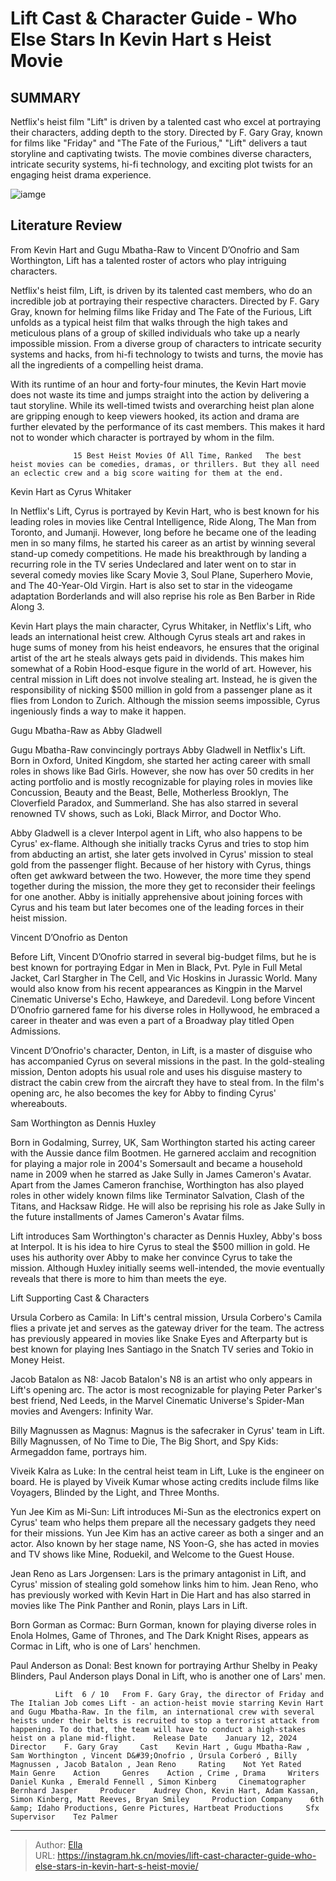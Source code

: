 # Lift Cast &amp; Character Guide - Who Else Stars In Kevin Hart s Heist Movie


## SUMMARY 



  Netflix&#39;s heist film &#34;Lift&#34; is driven by a talented cast who excel at portraying their characters, adding depth to the story.   Directed by F. Gary Gray, known for films like &#34;Friday&#34; and &#34;The Fate of the Furious,&#34; &#34;Lift&#34; delivers a taut storyline and captivating twists.   The movie combines diverse characters, intricate security systems, hi-fi technology, and exciting plot twists for an engaging heist drama experience.  

![iamge](https://static1.srcdn.com/wordpress/wp-content/uploads/2024/01/kevin-hart-and-cast-from-lift-on-netflix-1.jpg)

## Literature Review

From Kevin Hart and Gugu Mbatha-Raw to Vincent D’Onofrio and Sam Worthington, Lift has a talented roster of actors who play intriguing characters.




Netflix&#39;s heist film, Lift, is driven by its talented cast members, who do an incredible job at portraying their respective characters. Directed by F. Gary Gray, known for helming films like Friday and The Fate of the Furious, Lift unfolds as a typical heist film that walks through the high takes and meticulous plans of a group of skilled individuals who take up a nearly impossible mission. From a diverse group of characters to intricate security systems and hacks, from hi-fi technology to twists and turns, the movie has all the ingredients of a compelling heist drama.




With its runtime of an hour and forty-four minutes, the Kevin Hart movie does not waste its time and jumps straight into the action by delivering a taut storyline. While its well-timed twists and overarching heist plan alone are gripping enough to keep viewers hooked, its action and drama are further elevated by the performance of its cast members. This makes it hard not to wonder which character is portrayed by whom in the film.

                  15 Best Heist Movies Of All Time, Ranked   The best heist movies can be comedies, dramas, or thrillers. But they all need an eclectic crew and a big score waiting for them at the end.   


 Kevin Hart as Cyrus Whitaker 
          

In Netflix&#39;s Lift, Cyrus is portrayed by Kevin Hart, who is best known for his leading roles in movies like Central Intelligence, Ride Along, The Man from Toronto, and Jumanji. However, long before he became one of the leading men in so many films, he started his career as an artist by winning several stand-up comedy competitions. He made his breakthrough by landing a recurring role in the TV series Undeclared and later went on to star in several comedy movies like Scary Movie 3, Soul Plane, Superhero Movie, and The 40-Year-Old Virgin. Hart is also set to star in the videogame adaptation Borderlands and will also reprise his role as Ben Barber in Ride Along 3.




Kevin Hart plays the main character, Cyrus Whitaker, in Netflix&#39;s Lift, who leads an international heist crew. Although Cyrus steals art and rakes in huge sums of money from his heist endeavors, he ensures that the original artist of the art he steals always gets paid in dividends. This makes him somewhat of a Robin Hood-esque figure in the world of art. However, his central mission in Lift does not involve stealing art. Instead, he is given the responsibility of nicking $500 million in gold from a passenger plane as it flies from London to Zurich. Although the mission seems impossible, Cyrus ingeniously finds a way to make it happen.



 Gugu Mbatha-Raw as Abby Gladwell 
          

Gugu Mbatha-Raw convincingly portrays Abby Gladwell in Netflix&#39;s Lift. Born in Oxford, United Kingdom, she started her acting career with small roles in shows like Bad Girls. However, she now has over 50 credits in her acting portfolio and is mostly recognizable for playing roles in movies like Concussion, Beauty and the Beast, Belle, Motherless Brooklyn, The Cloverfield Paradox, and Summerland. She has also starred in several renowned TV shows, such as Loki, Black Mirror, and Doctor Who.




Abby Gladwell is a clever Interpol agent in Lift, who also happens to be Cyrus&#39; ex-flame. Although she initially tracks Cyrus and tries to stop him from abducting an artist, she later gets involved in Cyrus&#39; mission to steal gold from the passenger flight. Because of her history with Cyrus, things often get awkward between the two. However, the more time they spend together during the mission, the more they get to reconsider their feelings for one another. Abby is initially apprehensive about joining forces with Cyrus and his team but later becomes one of the leading forces in their heist mission.



 Vincent D’Onofrio as Denton 
          

Before Lift, Vincent D’Onofrio starred in several big-budget films, but he is best known for portraying Edgar in Men in Black, Pvt. Pyle in Full Metal Jacket, Carl Stargher in The Cell, and Vic Hoskins in Jurassic World. Many would also know from his recent appearances as Kingpin in the Marvel Cinematic Universe&#39;s Echo, Hawkeye, and Daredevil. Long before Vincent D’Onofrio garnered fame for his diverse roles in Hollywood, he embraced a career in theater and was even a part of a Broadway play titled Open Admissions.




Vincent D’Onofrio&#39;s character, Denton, in Lift, is a master of disguise who has accompanied Cyrus on several missions in the past. In the gold-stealing mission, Denton adopts his usual role and uses his disguise mastery to distract the cabin crew from the aircraft they have to steal from. In the film&#39;s opening arc, he also becomes the key for Abby to finding Cyrus&#39; whereabouts.



 Sam Worthington as Dennis Huxley 
          

Born in Godalming, Surrey, UK, Sam Worthington started his acting career with the Aussie dance film Bootmen. He garnered acclaim and recognition for playing a major role in 2004&#39;s Somersault and became a household name in 2009 when he starred as Jake Sully in James Cameron&#39;s Avatar. Apart from the James Cameron franchise, Worthington has also played roles in other widely known films like Terminator Salvation, Clash of the Titans, and Hacksaw Ridge. He will also be reprising his role as Jake Sully in the future installments of James Cameron&#39;s Avatar films.




Lift introduces Sam Worthington&#39;s character as Dennis Huxley, Abby&#39;s boss at Interpol. It is his idea to hire Cyrus to steal the $500 million in gold. He uses his authority over Abby to make her convince Cyrus to take the mission. Although Huxley initially seems well-intended, the movie eventually reveals that there is more to him than meets the eye.



 Lift Supporting Cast &amp; Characters 
          

Ursula Corbero as Camila: In Lift&#39;s central mission, Ursula Corbero&#39;s Camila flies a private jet and serves as the gateway driver for the team. The actress has previously appeared in movies like Snake Eyes and Afterparty but is best known for playing Ines Santiago in the Snatch TV series and Tokio in Money Heist.

Jacob Batalon as N8: Jacob Batalon&#39;s N8 is an artist who only appears in Lift&#39;s opening arc. The actor is most recognizable for playing Peter Parker&#39;s best friend, Ned Leeds, in the Marvel Cinematic Universe&#39;s Spider-Man movies and Avengers: Infinity War.




Billy Magnussen as Magnus: Magnus is the safecraker in Cyrus&#39; team in Lift. Billy Magnussen, of No Time to Die, The Big Short, and Spy Kids: Armegaddon fame, portrays him.

Viveik Kalra as Luke: In the central heist team in Lift, Luke is the engineer on board. He is played by Viveik Kumar whose acting credits include films like Voyagers, Blinded by the Light, and Three Months.

Yun Jee Kim as Mi-Sun: Lift introduces Mi-Sun as the electronics expert on Cyrus&#39; team who helps them prepare all the necessary gadgets they need for their missions. Yun Jee Kim has an active career as both a singer and an actor. Also known by her stage name, NS Yoon-G, she has acted in movies and TV shows like Mine, Roduekil, and Welcome to the Guest House.

Jean Reno as Lars Jorgensen: Lars is the primary antagonist in Lift, and Cyrus&#39; mission of stealing gold somehow links him to him. Jean Reno, who has previously worked with Kevin Hart in Die Hart and has also starred in movies like The Pink Panther and Ronin, plays Lars in Lift.




Born Gorman as Cormac: Burn Gorman, known for playing diverse roles in Enola Holmes, Game of Thrones, and The Dark Knight Rises, appears as Cormac in Lift, who is one of Lars&#39; henchmen.

Paul Anderson as Donal: Best known for portraying Arthur Shelby in Peaky Blinders, Paul Anderson plays Donal in Lift, who is another one of Lars&#39; men.

              Lift  6 / 10   From F. Gary Gray, the director of Friday and The Italian Job comes Lift - an action-heist movie starring Kevin Hart and Gugu Mbatha-Raw. In the film, an international crew with several heists under their belts is recruited to stop a terrorist attack from happening. To do that, the team will have to conduct a high-stakes heist on a plane mid-flight.    Release Date    January 12, 2024     Director    F. Gary Gray     Cast    Kevin Hart , Gugu Mbatha-Raw , Sam Worthington , Vincent D&#39;Onofrio , Úrsula Corberó , Billy Magnussen , Jacob Batalon , Jean Reno     Rating    Not Yet Rated     Main Genre    Action     Genres    Action , Crime , Drama     Writers    Daniel Kunka , Emerald Fennell , Simon Kinberg     Cinematographer    Bernhard Jasper     Producer    Audrey Chon, Kevin Hart, Adam Kassan, Simon Kinberg, Matt Reeves, Bryan Smiley     Production Company    6th &amp; Idaho Productions, Genre Pictures, Hartbeat Productions     Sfx Supervisor    Tez Palmer      


---

> Author: [Ella](https://instagram.hk.cn/)  
> URL: https://instagram.hk.cn/movies/lift-cast-character-guide-who-else-stars-in-kevin-hart-s-heist-movie/  

